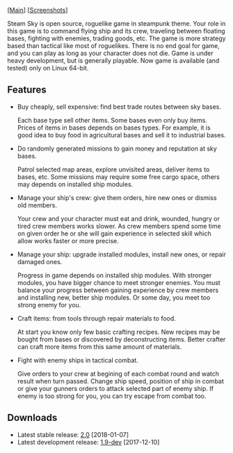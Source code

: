 \[[Main](README.md)\] \[[Screenshots](screenshots.md)\]

Steam Sky is open source, roguelike game in steampunk theme. Your role in this
game is to command flying ship and its crew, traveling between floating bases, 
fighting with enemies, trading goods, etc. The game is more strategy based 
than tactical like most of roguelikes. There is no end goal for game, and you 
can play as long as your character does not die. Game is under heavy 
development, but is generally playable. Now game is available (and tested) 
only on Linux 64-bit.

## Features
- Buy cheaply, sell expensive: find best trade routes between sky bases.

    Each base type sell other items. Some bases even only buy items. Prices of
    items in bases depends on bases types. For example, it is good idea to buy
    food in agricultural bases and sell it to industrial bases.

- Do randomly generated missions to gain money and reputation at sky bases.

    Patrol selected map areas, explore unvisited areas, deliver items to bases,
    etc. Some missions may require some free cargo space, others may depends on
    installed ship modules.

- Manage your ship's crew: give them orders, hire new ones or dismiss old 
  members.

    Your crew and your character must eat and drink, wounded, hungry or tired
    crew members works slower. As crew members spend some time on given order
    he or she will gain experience in selected skill which allow works faster
    or more precise.

- Manage your ship: upgrade installed modules, install new ones, or repair
  damaged ones.

    Progress in game depends on installed ship modules. With stronger modules,
    you have bigger chance to meet stronger enemies. You must balance your
    progress between gaining experience by crew members and installing new,
    better ship modules. Or some day, you meet too strong enemy for you.

- Craft items: from tools through repair materials to food.

    At start you know only few basic crafting recipes. New recipes may be
    bought from bases or discovered by deconstructing items. Better crafter can
    craft more items from this same amount of materials.

- Fight with enemy ships in tactical combat.

    Give orders to your crew at begining of each combat round and watch result
    when turn passed. Change ship speed, position of ship in combat or give
    your gunners orders to attack selected part of enemy ship. If enemy is too
    strong for you, you can try escape from combat too.

## Downloads
- Latest stable release:
  [2.0](https://github.com/thindil/steamsky/releases/tag/v2.0) [2018-01-07]
- Latest development release:
  [1.9-dev](https://github.com/thindil/steamsky/releases/tag/v1.9-dev)
  [2017-12-10]
